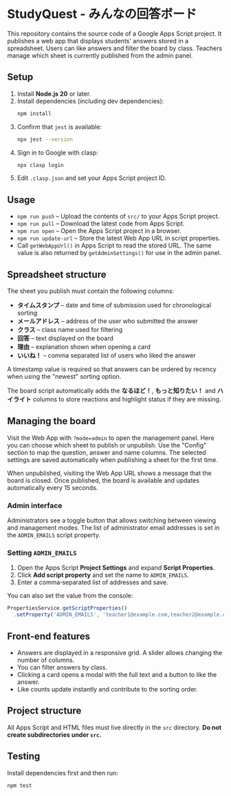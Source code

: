 # StudyQuest - みんなの回答ボード

This repository contains the source code of a Google Apps Script project. It publishes a web app that displays students' answers stored in a spreadsheet. Users can like answers and filter the board by class. Teachers manage which sheet is currently published from the admin panel.

## Setup

1. Install **Node.js 20** or later.
2. Install dependencies (including dev dependencies):
   ```bash
   npm install
   ```
3. Confirm that `jest` is available:
   ```bash
   npx jest --version
   ```
4. Sign in to Google with clasp:
   ```bash
   npx clasp login
   ```
5. Edit `.clasp.json` and set your Apps Script project ID.

## Usage

- `npm run push` – Upload the contents of `src/` to your Apps Script project.
- `npm run pull` – Download the latest code from Apps Script.
- `npm run open` – Open the Apps Script project in a browser.
- `npm run update-url` – Store the latest Web App URL in script properties.
- Call `getWebAppUrl()` in Apps Script to read the stored URL. The same value is
  also returned by `getAdminSettings()` for use in the admin panel.

## Spreadsheet structure

The sheet you publish must contain the following columns:

- **タイムスタンプ** – date and time of submission used for chronological sorting
- **メールアドレス** – address of the user who submitted the answer
- **クラス** – class name used for filtering
- **回答** – text displayed on the board
- **理由** – explanation shown when opening a card
- **いいね！** – comma separated list of users who liked the answer

A timestamp value is required so that answers can be ordered by recency when using the "newest" sorting option.

The board script automatically adds the **なるほど！**, **もっと知りたい！** and **ハイライト** columns to store reactions and highlight status if they are missing.


## Managing the board

Visit the Web App with `?mode=admin` to open the management panel.
Here you can choose which sheet to publish or unpublish. Use the "Config"
section to map the question, answer and name columns. The selected settings are
saved automatically when publishing a sheet for the first time.

When unpublished, visiting the Web App URL shows a message that the board is closed. Once published, the board is available and updates automatically every 15 seconds.

### Admin interface

Administrators see a toggle button that allows switching between viewing and management modes. The list of administrator email addresses is set in the `ADMIN_EMAILS` script property.

### Setting `ADMIN_EMAILS`

1. Open the Apps Script **Project Settings** and expand **Script Properties**.
2. Click **Add script property** and set the name to `ADMIN_EMAILS`.
3. Enter a comma‑separated list of addresses and save.

You can also set the value from the console:

```javascript
PropertiesService.getScriptProperties()
  .setProperty('ADMIN_EMAILS', 'teacher1@example.com,teacher2@example.com');
```

## Front‑end features

- Answers are displayed in a responsive grid. A slider allows changing the number of columns.
- You can filter answers by class.
- Clicking a card opens a modal with the full text and a button to like the answer.
- Like counts update instantly and contribute to the sorting order.

## Project structure

All Apps Script and HTML files must live directly in the `src` directory. **Do not create subdirectories under `src`.**

## Testing

Install dependencies first and then run:
```bash
npm test
```

